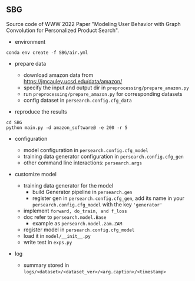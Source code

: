 ## SBG

Source code of WWW 2022 Paper "Modeling User Behavior with Graph Convolution for Personalized Product Search".

- environment
```shell script
conda env create -f SBG/air.yml
```

- prepare data
  - download amazon data from https://jmcauley.ucsd.edu/data/amazon/
  - specify the input and output dir in `preprocessing/prepare_amazon.py`
  - run `preprocessing/prepare_amazon.py` for corresponding datasets
  - config dataset in `persearch.config.cfg_data` 

- reproduce the results
```shell script
cd SBG
python main.py -d amazon_software@ -e 200 -r 5
```


- configuration
    - model configuration in `persearch.config.cfg_model`
    - training data generator configuration in `persearch.config.cfg_gen`  
    - other command line interactions: `persearch.args`

- customize model
    - training data generator for the model
        - build Generator pipeline in `persearch.gen`
        - register gen in `persearch.config.cfg_gen`, add its name in your 
            `persearch.config.cfg_model` with the key `'generator'`
    - implement `forward, do_train, and f_loss`
    - doc refer to `persearch.model.Base`
        - example as `persearch.model.zam.ZAM`
    - register model in `persearch.config.cfg_model`
    - load it in `model/__init__.py`
    - write test in `exps.py`
    
- log
    - summary stored in `logs/<dataset>/<dataset_ver>/<arg.caption>/<timestamp>`
